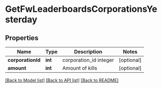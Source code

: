 # GetFwLeaderboardsCorporationsYesterday

## Properties
Name | Type | Description | Notes
------------ | ------------- | ------------- | -------------
**corporationId** | **int** | corporation_id integer | [optional] 
**amount** | **int** | Amount of kills | [optional] 

[[Back to Model list]](../README.md#documentation-for-models) [[Back to API list]](../README.md#documentation-for-api-endpoints) [[Back to README]](../README.md)


